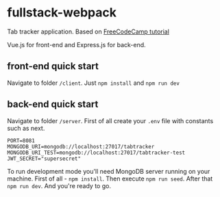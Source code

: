 # fullstack-webpack
Tab tracker application. Based on [FreeCodeCamp tutorial](https://www.youtube.com/watch?v=Fa4cRMaTDUI)

Vue.js for front-end and Express.js for back-end.


## front-end quick start
Navigate to folder `/client`. Just `npm install` and `npm run dev`

## back-end quick start
Navigate to folder `/server`. First of all create your `.env` file with constants such as next.
```
PORT=8081
MONGODB_URI=mongodb://localhost:27017/tabtracker
MONGODB_URI_TEST=mongodb://localhost:27017/tabtracker-test
JWT_SECRET="supersecret"
```

To run development mode you'll need MongoDB server running on your machine. First of all - `npm install`. Then execute `npm run seed`. After that `npm run dev`. And you're ready to go.
